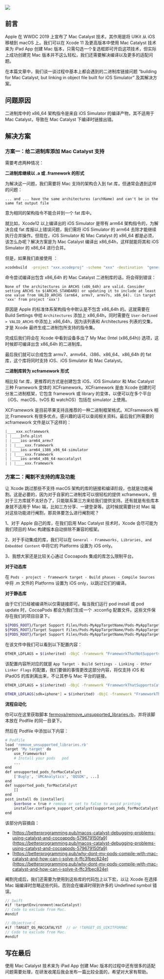 ![](https://gitee.com/zhangferry/Images/raw/master/gitee/20210411201820.png)

## 前言

Apple 在 WWDC 2019 上宣布了 Mac Catalyst 技术，其作用是将 UIKit 从 iOS 移植到 macOS 上。我们可以在 Xcode 11 及更高版本中使用 Mac Catalyst 技术来为 iPad App 创建 Mac 版本，只需勾选一个复选框即可开启这项技术，但实际上成功创建完 Mac 版本并不这么轻松，我们还需要解决编译以及更多的适配问题。

在本篇文章中，我们谈一谈过程中基本上都会遇到的二进制库链接问题 “building for Mac Catalyst, but linking in object file built for iOS Simulator” 及其解决方案。

## 问题原因

二进制库中的 x86_64 架构指令是来自 iOS Simulator 的编译产物，其不适用于 Mac Catalyst，导致在 Mac Catalyst 下编译时链接出错。

## 解决方案

### 方案一：给二进制库添加 Mac Catalyst 支持

需要考虑两种情况：

**二进制库继续以 .a 或 .framework 的形式**

为解决这一问题，我们需要将 Mac 支持的架构合入到 fat 库，但通常会遇到这样的问题：

```
... and ... have the same architectures (archName) and can't be in the same fat output file
```

意为相同的架构指令不能合并到一个 fat 库中。

就比如，Xcode12 以上编译出的 iOS Simulator 是带有 arm64 架构指令的，为解决合成 fat 库报以上错误问题，我们需将 iOS Simulator 的 arm64 去除才能继续执行合并操作。但现在，iOS Simulator 和 Mac Catalyst 的 x86_64 都是必须，该怎么办呢？解决方案是为 Mac Catalyst 编译出 x86_64h，这样就能将其和 iOS Simulator 的 x86_64 进行合并。

但是，如果我们直接使用 ：

```bash
xcodebuild  -project "xxx.xcodeproj" -scheme "xxx" -destination  "generic/platform=macOS,variant=Mac Catalyst,name=Any Mac" ARCHS="x86_64h" -configuration "Release" 
```

命令尝试编译出包含 x86_64h 的 Mac Catalyst 二进制库的话，将会得到错误：

```
None of the architectures in ARCHS (x86_64h) are valid. Consider setting ARCHS to $(ARCHS_STANDARD) or updating it to include at least one value from VALID_ARCHS (arm64, armv7, armv7s, x86_64). (in target 'xxx' from project 'xxx')
```

原因是 Apple 的标准体系架构指令中默认是不包含 x86_64h 的。这就需要在 Build Settings 中给 `Architectures` 添加上 x86_64h，同时需要在 `User-Defined > VALID_ARCHS` 中添加上 x86_64h，因为该列表和 Architectures 列表的交集，才是 Xcode 最终生成二进制包所支持的指令集。

完成后我们将会在 Xcode 中看到设备多出了 My Mac (Intel (x86_64h)) 选项，这时候即可编译出含 x86_64h 的二进制库。

最后我们就可以合成包含 armv7、armv64、i386、x86_64、x86_64h 的 fat 库，这个库将同时支持 iOS、iOS Simulator 和 Mac Catalyst。

**二进制库转为 xcframework 形式**

相比较 fat 库，更推荐的方式是创建包含 iOS、iOS Simulator 和 Mac Catalyst 三种 Framework 变体的 XCFramework。XCFramework 是由 Xcode 创建的可分发二进制框架，它包含 framework 或 library 的变体，以便可以在多个平台（iOS、macOS、tvOS 和 watchOS）包括在 simulator 上使用。

XCFramework 是目前苹果支持且推荐的一种二进制框架格式。XCFramework 相比 Framework 有很多优点，感兴趣的话可以查阅相关资料。最后我们所需要的 xcframework 文件是以下这样的：

```swift
|____xxx.xcframework
| |____Info.plist
| |____ios-arm64_armv7
| | |____xxx.framework
| |____ios-arm64_i386_x86_64-simulator
| | |____xxx.framework
| |____ios-arm64_x86_64-maccatalyst
| | |____xxx.framework
```

### 方案二：阉割不支持的库及功能

让 Xcode 跳过那些不支持 macOS 架构的库的链接和编译阶段，也就是功能阉割。这是必要的，因为对于自家的二进制库可以很轻松的提供 xcframework，但对于三方库就不太好办了，只能联系第三方来给我们提供支持。还有就是有些库本身就不适用于 Mac 端，比如三方分享、一键登录等。这时候就需要针对 Mac 端对这些功能进行阉割，那具体要怎么进行阉割呢？

1、对于 Apple 自己的库，在我们启用 Mac Catalyst 技术时，Xcode 会尽可能为我们项目的 Mac 构建版本自动排除不兼容的框架。

2、对于手动集成的库，我们可以在 `General - Frameworks, Libraries, and Embedded Content` 中将它的 Platforms 设置为 iOS only。

3、我想大家还是比较关心通过 Cocoapods 集成的库怎么限制平台。

**对于动态库**

在 `Pods - project - framework target - Build phases - Compile Sources` 中将 .m 文件的 Platforms 设置为 iOS only，以跳过它们的编译。

**对于静态库**

由于它们已经被编译所以仅需链接即可。每当我们运行 pod install 或 pod update 时，CocoaPods 都会为我们生成一个 .xcconfig 配置文件。这些文件保存在我们的项目目录下。

```bash
${PODS_ROOT}/Target Support Files/Pods-MyAppTargetName/Pods-MyAppTargetName.debug.xcconfig
${PODS_ROOT}/Target Support Files/Pods-MyAppTargetName/Pods-MyAppTargetName.release.xcconfig
${PODS_ROOT}/Target Support Files/Pods-MyAppTargetName/Pods-MyAppTargetName.distribute.xcconfig
```

在该文件中我们可以看到以下配置内容：

```bash
OTHER_LDFLAGS = $(inherited) -ObjC -framework "FrameworkThatNotSupportsCatalyst" -framework "FrameworkThatSupportsCatalyst"
```

该配置内容所对应的就是 `App Target - Build Settings - Linking - Other Linker Flags` 的配置，我们要做的事情更改这部分内容，将仅支持 iOS 和 iPadOS 的库剥离出来，不让其参与 Mac 平台的链接。

```bash
OTHER_LDFLAGS = $(inherited) -ObjC -framework "FrameworkThatSupportsCatalyst"

OTHER_LDFLAGS[sdk=iphone*] = $(inherited) -ObjC -framework "FrameworkThatNotSupportsCatalyst"
```

**流程自动化**

你可以在这里获取脚本 [fermoya/remove_unsupported_libraries.rb](https://gist.github.com/fermoya/f9be855ad040d5545ae3cb254ed201e4 "fermoya/remove_unsupported_libraries.rb")，并将该脚本放在 Podfile 的同一目录下。

然后在 Podfile 中添加以下内容：

```bash
# Podfile
load 'remove_unsupported_libraries.rb'
target 'My target' do   
    use_frameworks!   
    # Install your pods   pod 
    ...
end
def unsupported_pods_forMacCatalyst   
    ['Bugly', 'UMCAnalytics', 'QQSDK', ...]
end
def supported_pods_forMacCatalyst   
    []
end
post_install do |installer|   
    $verbose = true # remove or set to false to avoid printing
    installer.configure_support_catalyst(supported_pods_forMacCatalyst, unsupported_pods_forMacCatalyst)
end
```

该部分内容摘自：

   - [https://betterprogramming.pub/macos-catalyst-debugging-problems-using-catalyst-and-cocoapods-579679150fa9](https://betterprogramming.pub/macos-catalyst-debugging-problems-using-catalyst-and-cocoapods-579679150fa9)
   - [https://betterprogramming.pub/why-dont-my-pods-compile-with-mac-catalyst-and-how-can-i-solve-it-ffc3fbec824e](https://betterprogramming.pub/why-dont-my-pods-compile-with-mac-catalyst-and-how-can-i-solve-it-ffc3fbec824e)


阉割完成后，我们还需要为使用到这些库的代码包上以下宏，以让 Xcode 在选择 Mac 端编译时忽略这些代码，否则会在编译时得到许多的 Undefined symbol 错误。

```swift
// Swift
#if !targetEnvironment(macCatalyst) 
// Code to exclude from Mac. 
#endif

// Objective-C
#if !TARGET_OS_MACCATALYST  // or !TARGET_OS_UIKITFORMAC
// Code to exclude from Mac. 
#endif
```

## 写在最后

使用 Mac Catalyst 技术来为 iPad App 创建 Mac 版本的过程中还有很多的适配问题需要处理，在研发收尾后我会发布一篇比较全面的，希望对大家有帮助。

